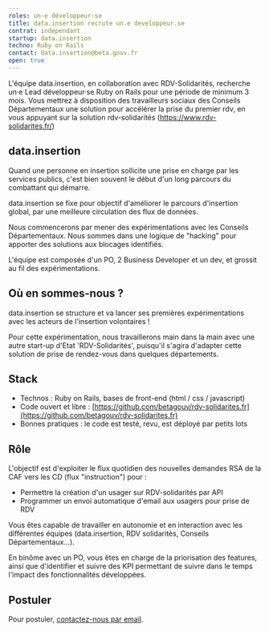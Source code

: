 ```yaml
---
roles: un·e développeur·se
title: data.insertion recrute un.e developpeur.se
contrat: independant
startup: data.insertion
techno: Ruby on Rails
contact: data.insertion@beta.gouv.fr
open: true
---
```


L'équipe data.insertion, en collaboration avec RDV-Solidarités, recherche un·e Lead développeur·se Ruby on Rails pour une période de minimum 3 mois. 
Vous mettrez à disposition des travailleurs sociaux des Conseils Départementaux une solution pour accélérer la prise du premier rdv, en vous appuyant sur la solution rdv-solidarités (https://www.rdv-solidarites.fr/)

<!--more-->

## data.insertion

Quand une personne en insertion sollicite une prise en charge par les services publics, c'est bien souvent le début d'un long parcours du combattant qui démarre. 

data.insertion se fixe pour objectif d'améliorer le parcours d'insertion global, par une meilleure circulation des flux de données. 

Nous commencerons par mener des expérimentations avec les Conseils Départementaux. Nous sommes dans une logique de "hacking" pour apporter des solutions aux blocages identifiés. 

L'équipe est composée d'un PO, 2 Business Developer et un dev, et grossit au fil des expérimentations. 


## Où en sommes-nous ?

data.insertion se structure et va lancer ses premières expérimentations avec les acteurs de l'insertion volontaires !

Pour cette expérimentation, nous travaillerons main dans la main avec une autre start-up d'Etat 'RDV-Solidarités', puisqu'il s'agira d'adapter cette solution de prise de rendez-vous dans quelques départements. 


## Stack

- Technos : Ruby on Rails, bases de front-end (html / css / javascript)
- Code ouvert et libre : [https://github.com/betagouv/rdv-solidarites.fr](https://github.com/betagouv/rdv-solidarites.fr)
- Bonnes pratiques : le code est testé, revu, est déployé par petits lots


## Rôle

L'objectif est d'exploiter le flux quotidien des nouvelles demandes RSA de la CAF vers les CD (flux "instruction") pour :
- Permettre la création d'un usager sur RDV-solidarités par API 
- Programmer un envoi automatique d'email aux usagers pour prise de RDV

Vous êtes capable de travailler en autonomie et en interaction avec les différentes équipes (data.insertion, RDV solidarités, Conseils Départementaux...).

En binôme avec un PO, vous êtes en charge de la priorisation des features, ainsi que d'identifier et suivre des KPI permettant de suivre dans le temps l'impact des fonctionnalités développées. 


## Postuler

Pour postuler, [contactez-nous par email](mailto:data.insertion@beta.gouv.fr).
